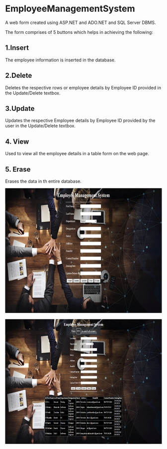 # EmployeeManagementSystem

A web form created using ASP.NET and ADO.NET and SQL Server DBMS.

The form comprises of 5 buttons which helps in achieving the following:

## 1.Insert
  The employee information is inserted in the database. 

## 2.Delete
  Deletes the respective rows or employee details by Employee ID provided in the Update/Delete textbox.
  
 ## 3.Update
 Updates the respective Employee details by Employee ID provided by the user in the Update/Delete textbox.
 
 ## 4. View
 Used to view all the employee details in a table form on the web page.
 
 ## 5. Erase
 Erases the data in th entire database.
 
 
 <img src="Screenshot (15).png" width="700px" height="400px">
 <br><br>
 
  <img src="Screenshot (16).png" width="700px" height="400px">
 <br><br>

  
